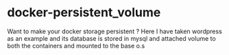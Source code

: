 # docker-persistent_volume
Want to make your docker storage persistent ? Here I have taken wordpress as an example and its database is stored in mysql and attached volume to both the containers and mounted to the base o.s
